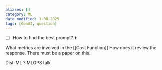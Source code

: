 ```yaml
---
aliases: []
category: ML
date modified: 1-08-2025
tags: [GenAI, question]
---
```

- [ ] How to find the best prompt? ⏫ 

What metrics are involved in the [[Cost Function]]
How does it review the response. 
There must be a paper on this.

DistilML ? MLOPS talk